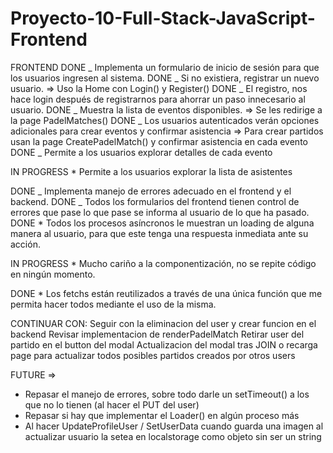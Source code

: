 # Proyecto-10-Full-Stack-JavaScript-Frontend

FRONTEND
DONE _ Implementa un formulario de inicio de sesión para que los usuarios ingresen al sistema.
DONE _ Si no existiera, registrar un nuevo usuario.
=> Uso la Home con Login() y Register()
DONE _ El registro, nos hace login después de registrarnos para ahorrar un paso innecesario al usuario.
DONE _ Muestra la lista de eventos disponibles.
=> Se les redirige a la page PadelMatches()
DONE _ Los usuarios autenticados verán opciones adicionales para crear eventos y confirmar asistencia
=> Para crear partidos usan la page CreatePadelMatch() y confirmar asistencia en cada evento
DONE _ Permite a los usuarios explorar detalles de cada evento

IN PROGRESS \* Permite a los usuarios explorar la lista de asistentes

DONE _ Implementa manejo de errores adecuado en el frontend y el backend.
DONE _ Todos los formularios del frontend tienen control de errores que pase lo que pase se informa al usuario de lo que ha pasado.
DONE \* Todos los procesos asíncronos le muestran un loading de alguna manera al usuario, para que este tenga una respuesta inmediata ante su acción.

IN PROGRESS \* Mucho cariño a la componentización, no se repite código en ningún momento.

DONE \* Los fetchs están reutilizados a través de una única función que me permita hacer todos mediante el uso de la misma.

CONTINUAR CON:
Seguir con la eliminacion del user y crear funcion en el backend
Revisar implementacion de renderPadelMatch
Retirar user del partido en el button del modal
Actualizacion del modal tras JOIN o recarga page para actualizar todos posibles partidos creados por otros users

FUTURE =>
-   Repasar el manejo de errores, sobre todo darle un setTimeout() a los que no lo tienen (al hacer el PUT del user)
-   Repasar si hay que implementar el Loader() en algún proceso más
-   Al hacer UpdateProfileUser / SetUserData cuando guarda una imagen al actualizar usuario la setea en localstorage como objeto sin ser un string
